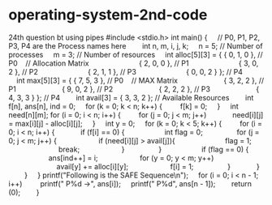 # operating-system-2nd-code
24th question bt using pipes
#include <stdio.h> 
int main() 
{ 
    // P0, P1, P2, P3, P4 are the Process names here 
  
    int n, m, i, j, k; 
    n = 5; // Number of processes 
    m = 3; // Number of resources 
    int alloc[5][3] = { { 0, 1, 0 }, // P0    // Allocation Matrix 
                        { 2, 0, 0 }, // P1 
                        { 3, 0, 2 }, // P2 
                        { 2, 1, 1 }, // P3 
                        { 0, 0, 2 } }; // P4 
  
    int max[5][3] = { { 7, 5, 3 }, // P0    // MAX Matrix 
                      { 3, 2, 2 }, // P1 
                      { 9, 0, 2 }, // P2 
                      { 2, 2, 2 }, // P3 
                      { 4, 3, 3 } }; // P4 
  
    int avail[3] = { 3, 3, 2 }; // Available Resources 
  
    int f[n], ans[n], ind = 0; 
    for (k = 0; k < n; k++) { 
        f[k] = 0; 
    } 
    int need[n][m]; 
    for (i = 0; i < n; i++) { 
        for (j = 0; j < m; j++) 
            need[i][j] = max[i][j] - alloc[i][j]; 
    } 
    int y = 0; 
    for (k = 0; k < 5; k++) { 
        for (i = 0; i < n; i++) { 
            if (f[i] == 0) { 
  
                int flag = 0; 
                for (j = 0; j < m; j++) { 
                    if (need[i][j] > avail[j]){ 
                        flag = 1; 
                         break; 
                    } 
                } 
  
                if (flag == 0) { 
                    ans[ind++] = i; 
                    for (y = 0; y < m; y++) 
                        avail[y] += alloc[i][y]; 
                    f[i] = 1; 
                } 
            } 
        } 
    } 
printf("Following is the SAFE Sequence\n"); 
    for (i = 0; i < n - 1; i++) 
        printf(" P%d ->", ans[i]); 
    printf(" P%d", ans[n - 1]); 
  
    return (0); 
  
   
}
